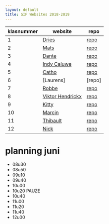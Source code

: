 ```yaml
---
layout: default
title: GIP Websites 2018-2019
---
```


| klasnummer | website | repo |
|---|---|---|
| 1 | [Dries](https://driesa-immalle.github.io/EvieGipSite/) | [repo](https://github.com/DriesA-immalle/EvieGipSite) |
| 2 | [Mats]() | [repo](https://github.com/MatsB-immalle/GipSite) |
| 3 | [Dante](http://DanteB-immalle.github.io/) | [repo]() |
| 4 | [Indy Caluwe](https://indyc-immalle.github.io//3-bootstrap/bootstrap.html) |[repo](https://github.com/indyc-immalle/indyc-immalle.github.io)|
| 5 | [Catho](https://github.com/cathoDr-immalle/vbrh-immalle.github.io) | [repo](https://github.com/cathoDr-immalle/GipSite) |
| 6 | [Laurens] | [repo] |
| 7 | [Robbe]() | [repo](https://github.com/RobbeG-immalle/Website2.0) |
| 8 | [Viktor Hendrickx](https://github.com/ViktorH-immalle) |[repo](https://viktorh-immalle.github.io/GipWebsite/) |
| 9 | [Kitty](https://gip-site.firebaseapp.com/) | [repo](https://github.com/KittyJ-Immalle/GIPSite) |
| 10 | [Marcin](https://marcink-immalle.github.io/GIP_Site/) | [repo](https://github.com/MarcinK-immalle/GIP_Site) |
| 11 | [Thibault](https://thibaultp-immalle.github.io/GIPTRY_bootstrap/) | [repo](https://github.com/ThibaultP-immalle/GIPTRY_bootstrap) |
| 12 | [Nick](http://NickZ-immalle.github.io/) | [repo](https://github.com/NickZ-immalle/Site) |


# planning juni

- 08u30 
- 08u50
- 09u10
- 09u40
- 10u00
- 10u20 PAUZE
- 10u40
- 11u00
- 11u20
- 11u40
- 12u00
